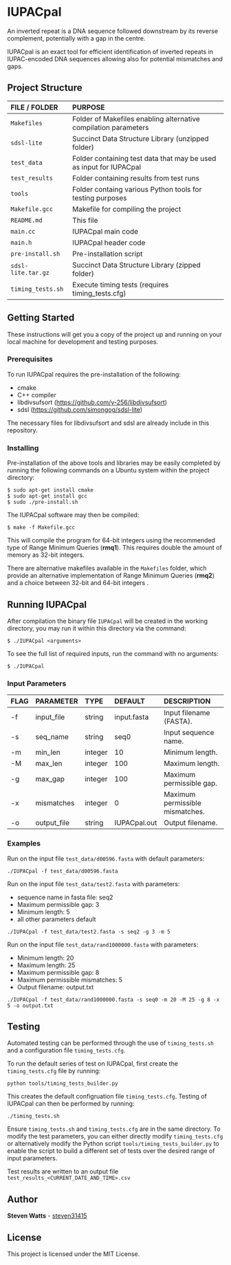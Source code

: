 # IUPACpal

An inverted repeat is a DNA sequence followed downstream by its reverse complement, potentially with a gap in the centre. 

IUPACpal is an exact tool for efficient identification of inverted repeats in IUPAC-encoded DNA sequences allowing also for potential mismatches and gaps.

## Project Structure

| FILE / FOLDER | PURPOSE |
| :--- | :--- |
| `Makefiles` | Folder of Makefiles enabling alternative compilation parameters
| `sdsl-lite` | Succinct Data Structure Library (unzipped folder)
| `test_data` | Folder containing test data that may be used as input for IUPACpal
| `test_results` | Folder containing results from test runs
| `tools` | Folder containg various Python tools for testing purposes
| `Makefile.gcc` | Makefile for compiling the project
| `README.md` | This file
| `main.cc` | IUPACpal main code
| `main.h` | IUPACpal header code
| `pre-install.sh` | Pre-installation script
| `sdsl-lite.tar.gz` | Succinct Data Structure Library (zipped folder)
| `timing_tests.sh` | Execute timing tests (requires timing_tests.cfg)

## Getting Started

These instructions will get you a copy of the project up and running on your local machine for development and testing purposes.

### Prerequisites

To run IUPACpal requires the pre-installation of the following:
- cmake
- C++ compiler
- libdivsufsort (https://github.com/y-256/libdivsufsort)
- sdsl (https://github.com/simongog/sdsl-lite)

The necessary files for libdivsufsort and sdsl are already include in this repository.

### Installing

Pre-installation of the above tools and libraries may be easily completed by running the following commands on a Ubuntu system within the project directory:

```
$ sudo apt-get install cmake
$ sudo apt-get install gcc
$ sudo ./pre-install.sh
```

The IUPACpal software may then be compiled:

```
$ make -f Makefile.gcc
```

This will compile the program for 64-bit integers using the recommended type of Range Minimum Queries (**rmq1**). This requires double the amount of memory as 32-bit integers.

There are alternative makefiles available in the `Makefiles` folder, which provide an alternative implementation of Range Minimum Queries (**rmq2**) and a choice between 32-bit and 64-bit integers .

## Running IUPACpal

After compilation the binary file `IUPACpal` will be created in the working
directory, you may run it within this directory via the command:

```
$ ./IUPACpal <arguments>
```

To see the full list of required inputs, run the command with no arguments:

```
$ ./IUPACpal
```

### Input Parameters

| FLAG | PARAMETER | TYPE | DEFAULT | DESCRIPTION |
| :--- | :--- | :--- | :--- | :--- |
| -f | input_file | string | input.fasta | Input filename (FASTA). |
| -s | seq_name | string | seq0 | Input sequence name. |
| -m | min_len | integer | 10 | Minimum length. |
| -M | max_len | integer | 100 | Maximum length. |
| -g | max_gap | integer | 100 | Maximum permissible gap. |
| -x | mismatches | integer | 0 | Maximum permissible mismatches. |
| -o | output_file| string | IUPACpal.out | Output filename. |

### Examples

Run on the input file `test_data/d00596.fasta` with default parameters:
```
./IUPACpal -f test_data/d00596.fasta
```

Run on the input file `test_data/test2.fasta` with parameters:
- sequence name in fasta file: seq2
- Maximum permissible gap: 3
- Minimum length: 5
- all other parameters default
```
./IUPACpal -f test_data/test2.fasta -s seq2 -g 3 -m 5
```

Run on the input file `test_data/rand1000000.fasta` with parameters:
- Minimum length: 20
- Maximum length: 25
- Maximum permissible gap: 8
- Maximum permissible mismatches: 5
- Output filename: output.txt
```
./IUPACpal -f test_data/rand1000000.fasta -s seq0 -m 20 -M 25 -g 8 -x 5 -o output.txt
```

## Testing

Automated testing can be performed through the use of `timing_tests.sh` and a configuration file `timing_tests.cfg`.

To run the default series of test on IUPACpal, first create the `timing_tests.cfg` file by running:

```
python tools/timing_tests_builder.py
```

This creates the default configruation file `timing_tests.cfg`. Testing of IUPACpal can then be performed by running:

```
./timing_tests.sh
```

Ensure `timing_tests.sh` and `timing_tests.cfg` are in the same directory. To modify the test parameters, you can either directly modify `timing_tests.cfg` or alternatively modify the Python script `tools/timing_tests_builder.py` to enable the script to build a different set of tests over the desired range of input parameters.

Test results are written to an output file `test_results_<CURRENT_DATE_AND_TIME>.csv`

## Author

**Steven Watts** - [steven31415](https://github.com/steven31415)

## License

This project is licensed under the MIT License.
